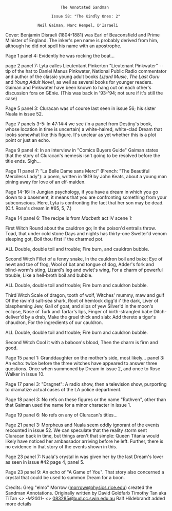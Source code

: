                             The Annotated Sandman

                        Issue 58: "The Kindly Ones: 2"

                  Neil Gaiman, Marc Hempel, D'Israeli

Cover: Benjamin Disraeli (1804-1881) was Earl of Beaconsfield and Prime 
Minister of England. The inker's pen name is probably derived from him, 
although he did not spell his name with an apostrophe.

Page 1 panel 4: Evidently he was rocking the boat...

page 2 panel 7: Lyta calles Lieutentant Pinkerton "Lieutenant Pinkwater" --
tip of the hat to Daniel Manus Pinkwater, National Public Radio commentator
and author of the classic young adult books _Lizard Music_, _The Last Guru_
and _Young Adult Novel_, as well as several books for younger readers.
Gaiman and Pinkwater have been known to hang out on each other's discussion
fora on GEnie. (This was back in '93-'94; not sure if it's still the case)

Page 5 panel 3: Cluracan was of course last seen in issue 56; his sister Nuala
in issue 52.

Page 7 panels 3-5: In 47:14:4 we see (in a panel from Destiny's book, whose
location in time is uncertain) a white-haired, white-clad Dream that looks
somewhat like this figure. It's unclear as yet whether this is a plot point
or just an echo.
 
Page 9 panel 4: In an interview in "Comics Buyers Guide" Gaiman states that
the story of Cluracan's nemesis isn't going to be resolved before the title 
ends. Sigh...

Page 11 panel 7: "La Belle Dame sans Merci" (French: "The Beautiful Merciless
Lady"): a poem, written in 1819 by John Keats, about a young man pining away 
for love of an elf-maiden.

Page 14-16:  In Jungian psychology, if you have a dream in which you go down 
to a basement, it means that you are confronting something from your
subconscious. Here, Lyta is confronting the fact that her son may be dead.
(C.f. Rose's dream in #65, 5, 7.)

Page 14 panel 6: The recipe is from _Macbeth_ act IV scene 1:

First Witch     Round about the cauldron go;
        In the poison'd entrails throw.
        Toad, that under cold stone
        Days and nights has thirty-one
        Swelter'd venom sleeping got,
        Boil thou first i' the charmed pot.

ALL     Double, double toil and trouble;
        Fire burn, and cauldron bubble.

Second Witch    Fillet of a fenny snake,
        In the cauldron boil and bake;
        Eye of newt and toe of frog,
        Wool of bat and tongue of dog,
        Adder's fork and blind-worm's sting,
        Lizard's leg and owlet's wing,
        For a charm of powerful trouble,
        Like a hell-broth boil and bubble.

ALL     Double, double toil and trouble;
        Fire burn and cauldron bubble.

Third Witch     Scale of dragon, tooth of wolf,
        Witches' mummy, maw and gulf
        Of the ravin'd salt-sea shark,
        Root of hemlock digg'd i' the dark,
        Liver of blaspheming Jew,
        Gall of goat, and slips of yew
        Silver'd in the moon's eclipse,
        Nose of Turk and Tartar's lips,
        Finger of birth-strangled babe
        Ditch-deliver'd by a drab,
        Make the gruel thick and slab:
        Add thereto a tiger's chaudron,
        For the ingredients of our cauldron.

ALL     Double, double toil and trouble;
        Fire burn and cauldron bubble.

Second Witch    Cool it with a baboon's blood,
        Then the charm is firm and good.

Page 15 panel 1: Granddaughter on the mother's side, most likely...
        panel 3: An echo: twice before the three witches have appeared to 
answer three questions. Once when summoned by Dream in issue 2, and once 
to Rose Walker in issue 10.

Page 17 panel 3: "Dragnet": A radio show, then a television show, purporting 
to dramatize actual cases of the LA police department.

Page 18 panel 3: No refs on these figures or the name "Ruthven", other than 
that Gaiman used the name for a minor character in issue 1.

Page 19 panel 6: No refs on any of Cluracan's titles...

Page 21 panel 3: Morpheus and Nuala seem oddly ignorant of the events 
recounted in issue 52. We can speculate that the reality storm sent Cluracan 
back in time, but things aren't that simple: Queen Titania would likely have 
noticed her ambassador arriving before he left. Further, there is no evidence 
in that story of the events shown in this.

Page 23 panel 7: Nuala's crystal in was given her by the last Dream's lover 
as seen in issue #42 page 4, panel 5.

Page 23 panel 9: An echo of "A Game of You". That story also concerned a 
crystal that could be used to summon Dream for a boon.

Credits:
	Greg "elmo" Morrow (morrow@physics.rice.edu) created the Sandman
Annotations.
        Originally written by David Goldfarb
        Timothy Tan aka TiTan <*> -M2001- <*> 083285@bud.cc.swin.edu.au
        Ralf Hildebrandt added more details
